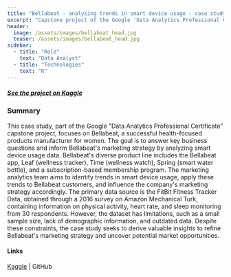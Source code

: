 ```yaml
---
title: "Bellabeat - analysing trends in smart device usage - case study in R"
excerpt: "Capstone project of the Google 'Data Analytics Professional Certificate'"
header:
  image: /assets/images/bellabeat_head.jpg
  teaser: /assets/images/bellabeat_head.jpg
sidebar:
  - title: "Role"
    text: "Data Analyst"
  - title: "Technologies"
    text: "R"
---
```


##### [See the project on Kaggle]([https://link-url-here.org](https://www.kaggle.com/code/justynastpniak/bellabeat-case-study-in-r/notebook))

### Summary

This case study, part of the Google "Data Analytics Professional Certificate" capstone project, focuses on Bellabeat, a successful health-focused products manufacturer for women. The goal is to answer key business questions and inform Bellabeat's marketing strategy by analyzing smart device usage data. Bellabeat's diverse product line includes the Bellabeat app, Leaf (wellness tracker), Time (wellness watch), Spring (smart water bottle), and a subscription-based membership program. The marketing analytics team aims to identify trends in smart device usage, apply these trends to Bellabeat customers, and influence the company's marketing strategy accordingly. The primary data source is the FitBit Fitness Tracker Data, obtained through a 2016 survey on Amazon Mechanical Turk, containing information on physical activity, heart rate, and sleep monitoring from 30 respondents. However, the dataset has limitations, such as a small sample size, lack of demographic information, and outdated data. Despite these constraints, the case study seeks to derive valuable insights to refine Bellabeat's marketing strategy and uncover potential market opportunities.

#### Links

[Kaggle]([https://link-url-here.org](https://www.kaggle.com/code/justynastpniak/bellabeat-case-study-in-r/notebook)) | GitHub
